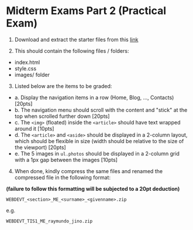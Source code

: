 # Midterm Exams Part 2 (Practical Exam)

1. Download and extract the starter files from this [link](https://drive.google.com/file/d/17axZ4Q6-Ty9STZROQyXfNuFctHHY_lkA/view?usp=sharing)

2. This should contain the following files / folders:
  - index.html
  - style.css
  - images/ folder

3. Listed below are the items to be graded:

  - a. Display the navigation items in a row (Home, Blog, ..., Contacts) [20pts]
  - b. The navigation menu should scroll with the content and "stick" at the top when scrolled further down [20pts]
  - c. The `<img>` (floated) inside the `<article>` should have text wrapped around it [10pts]
  - d. The `<article>` and `<aside>` should be displayed in a 2-column layout, which should be flexible in size
     (width should be relative to the size of the viewport) [20pts]
  - e. The 5 images in `ul.photos` should be displayed in a 2-column grid with a 1px gap between the images [10pts]

4. When done, kindly compress the same files and renamed the compressed file in the following format:

**(failure to follow this formatting will be subjected to a 20pt deduction)**

`WEBDEVT_<section>_ME_<surname>_<givenname>.zip`

e.g.

`WEBDEVT_TIS1_ME_raymundo_jino.zip`